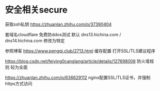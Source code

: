 # 安全相关secure

获取ssh私钥
https://zhuanlan.zhihu.com/p/37390404

套域名cloudflare 
免费防ddos测试
默认
dns13.hichina.com / dns14.hichina.com
修改为特定

参照博客
https://www.pengqi.club/2713.html 
缓存配置 打开SSL/TLS建议程序 

https://blog.csdn.net/feiying0canglang/article/details/127698008
防火墙规则 较为全面

https://zhuanlan.zhihu.com/p/636629112
nginx配置SSL/TLS证书，并强制https方式访问